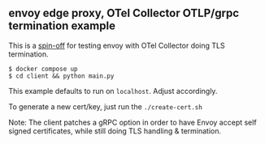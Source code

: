 ## envoy edge proxy, OTel Collector OTLP/grpc termination example

This is a [spin-off](https://github.com/diorahman/hello-envoy-grpc-tls) for testing envoy with OTel Collector doing TLS termination.

```
$ docker compose up
$ cd client && python main.py
```

This example defaults to run on `localhost`. Adjust accordingly.

To generate a new cert/key, just run the `./create-cert.sh`

Note: The client patches a gRPC option in order to have Envoy accept
self signed certificates, while still doing TLS handling & termination.
